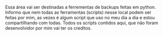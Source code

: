 Essa área vai ser destinadas a ferrementas de backups feitas em python.
Informo que nem todas as ferramentas (scripts) nesse local podem ser feitas por mim, as vezes é algum script que uso no meu dia a dia e estou compartilhando com todas.
Todos os scripts contidos aqui, que não foram desenvolvidor por mim vai ter os creditos.
